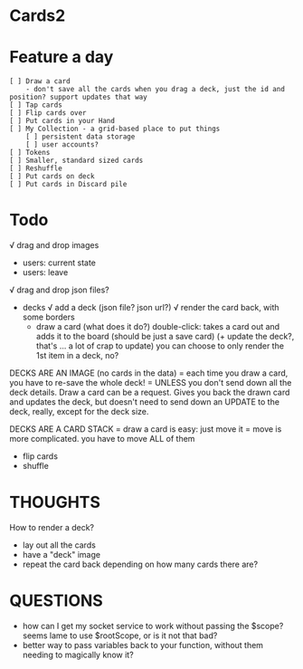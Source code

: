 # Cards2


# Feature a day
    [ ] Draw a card
        - don't save all the cards when you drag a deck, just the id and position? support updates that way
    [ ] Tap cards
    [ ] Flip cards over
    [ ] Put cards in your Hand
    [ ] My Collection - a grid-based place to put things
        [ ] persistent data storage
        [ ] user accounts?
    [ ] Tokens
    [ ] Smaller, standard sized cards
    [ ] Reshuffle
    [ ] Put cards on deck
    [ ] Put cards in Discard pile
  

# Todo
√ drag and drop images

* users: current state
* users: leave

√ drag and drop json files?
* decks
  √ add a deck (json file? json url?)
  √ render the card back, with some borders
  * draw a card (what does it do?)
      double-click: takes a card out and adds it to the board (should be just a save card) (+ update the deck?, that's ... a lot of crap to update) you can choose to only render the 1st item in a deck, no?


DECKS ARE AN IMAGE (no cards in the data)
  = each time you draw a card, you have to re-save the whole deck!
  = UNLESS you don't send down all the deck details. Draw a card can be a request. Gives you back the drawn card and updates the deck, but doesn't need to send down an UPDATE to the deck, really, except for the deck size.

DECKS ARE A CARD STACK
  = draw a card is easy: just move it
  = move is more complicated. you have to move ALL of them
      
  * flip cards
  * shuffle

# THOUGHTS
How to render a deck? 
  - lay out all the cards
  - have a "deck" image
  - repeat the card back depending on how many cards there are?

# QUESTIONS
* how can I get my socket service to work without passing the $scope? seems lame to use $rootScope, or is it not that bad?
* better way to pass variables back to your function, without them needing to magically know it?
